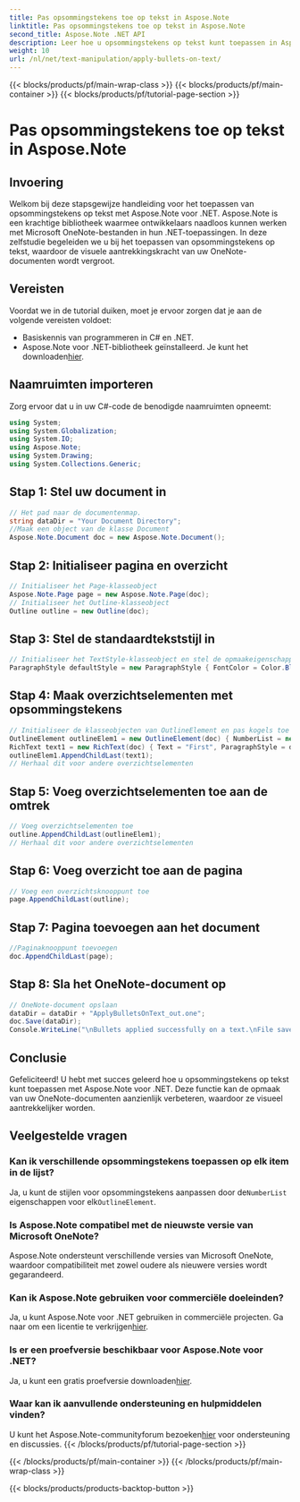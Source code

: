 ```yaml
---
title: Pas opsommingstekens toe op tekst in Aspose.Note
linktitle: Pas opsommingstekens toe op tekst in Aspose.Note
second_title: Aspose.Note .NET API
description: Leer hoe u opsommingstekens op tekst kunt toepassen in Aspose.Note voor .NET om uw OneNote-documenten te verbeteren. Volg deze stapsgewijze handleiding voor effectieve opmaak.
weight: 10
url: /nl/net/text-manipulation/apply-bullets-on-text/
---
```


{{< blocks/products/pf/main-wrap-class >}}
{{< blocks/products/pf/main-container >}}
{{< blocks/products/pf/tutorial-page-section >}}

# Pas opsommingstekens toe op tekst in Aspose.Note

## Invoering
Welkom bij deze stapsgewijze handleiding voor het toepassen van opsommingstekens op tekst met Aspose.Note voor .NET. Aspose.Note is een krachtige bibliotheek waarmee ontwikkelaars naadloos kunnen werken met Microsoft OneNote-bestanden in hun .NET-toepassingen. In deze zelfstudie begeleiden we u bij het toepassen van opsommingstekens op tekst, waardoor de visuele aantrekkingskracht van uw OneNote-documenten wordt vergroot.
## Vereisten
Voordat we in de tutorial duiken, moet je ervoor zorgen dat je aan de volgende vereisten voldoet:
- Basiskennis van programmeren in C# en .NET.
-  Aspose.Note voor .NET-bibliotheek geïnstalleerd. Je kunt het downloaden[hier](https://releases.aspose.com/note/net/).
## Naamruimten importeren
Zorg ervoor dat u in uw C#-code de benodigde naamruimten opneemt:
```csharp
using System;
using System.Globalization;
using System.IO;
using Aspose.Note;
using System.Drawing;
using System.Collections.Generic;
```
## Stap 1: Stel uw document in
```csharp
// Het pad naar de documentenmap.
string dataDir = "Your Document Directory";
//Maak een object van de klasse Document
Aspose.Note.Document doc = new Aspose.Note.Document();
```
## Stap 2: Initialiseer pagina en overzicht
```csharp
// Initialiseer het Page-klasseobject
Aspose.Note.Page page = new Aspose.Note.Page(doc);
// Initialiseer het Outline-klasseobject
Outline outline = new Outline(doc);
```
## Stap 3: Stel de standaardtekststijl in
```csharp
// Initialiseer het TextStyle-klasseobject en stel de opmaakeigenschappen in
ParagraphStyle defaultStyle = new ParagraphStyle { FontColor = Color.Black, FontName = "Arial", FontSize = 10 };
```
## Stap 4: Maak overzichtselementen met opsommingstekens
```csharp
// Initialiseer de klasseobjecten van OutlineElement en pas kogels toe
OutlineElement outlineElem1 = new OutlineElement(doc) { NumberList = new NumberList("*", "Arial", 10) };
RichText text1 = new RichText(doc) { Text = "First", ParagraphStyle = defaultStyle };
outlineElem1.AppendChildLast(text1);
// Herhaal dit voor andere overzichtselementen
```
## Stap 5: Voeg overzichtselementen toe aan de omtrek
```csharp
// Voeg overzichtselementen toe
outline.AppendChildLast(outlineElem1);
// Herhaal dit voor andere overzichtselementen
```
## Stap 6: Voeg overzicht toe aan de pagina
```csharp
// Voeg een overzichtsknooppunt toe
page.AppendChildLast(outline);
```
## Stap 7: Pagina toevoegen aan het document
```csharp
//Paginaknooppunt toevoegen
doc.AppendChildLast(page);
```
## Stap 8: Sla het OneNote-document op
```csharp
// OneNote-document opslaan
dataDir = dataDir + "ApplyBulletsOnText_out.one"; 
doc.Save(dataDir);
Console.WriteLine("\nBullets applied successfully on a text.\nFile saved at " + dataDir); 
```
## Conclusie
Gefeliciteerd! U hebt met succes geleerd hoe u opsommingstekens op tekst kunt toepassen met Aspose.Note voor .NET. Deze functie kan de opmaak van uw OneNote-documenten aanzienlijk verbeteren, waardoor ze visueel aantrekkelijker worden.
## Veelgestelde vragen
### Kan ik verschillende opsommingstekens toepassen op elk item in de lijst?
 Ja, u kunt de stijlen voor opsommingstekens aanpassen door de`NumberList` eigenschappen voor elk`OutlineElement`.
### Is Aspose.Note compatibel met de nieuwste versie van Microsoft OneNote?
Aspose.Note ondersteunt verschillende versies van Microsoft OneNote, waardoor compatibiliteit met zowel oudere als nieuwere versies wordt gegarandeerd.
### Kan ik Aspose.Note gebruiken voor commerciële doeleinden?
 Ja, u kunt Aspose.Note voor .NET gebruiken in commerciële projecten. Ga naar om een licentie te verkrijgen[hier](https://purchase.aspose.com/buy).
### Is er een proefversie beschikbaar voor Aspose.Note voor .NET?
 Ja, u kunt een gratis proefversie downloaden[hier](https://releases.aspose.com/).
### Waar kan ik aanvullende ondersteuning en hulpmiddelen vinden?
 U kunt het Aspose.Note-communityforum bezoeken[hier](https://forum.aspose.com/c/note/28) voor ondersteuning en discussies.
{{< /blocks/products/pf/tutorial-page-section >}}

{{< /blocks/products/pf/main-container >}}
{{< /blocks/products/pf/main-wrap-class >}}

{{< blocks/products/products-backtop-button >}}
